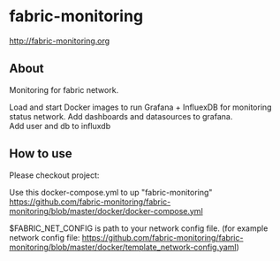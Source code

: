 # fabric-monitoring
http://fabric-monitoring.org

## About
Monitoring for fabric network.

Load and start Docker images to run Grafana + InfluexDB for monitoring status network.
Add dashboards and datasources to grafana.		
Add user and db to influxdb

## How to use

Please checkout project:

Use this docker-compose.yml to up "fabric-monitoring" https://github.com/fabric-monitoring/fabric-monitoring/blob/master/docker/docker-compose.yml

$FABRIC_NET_CONFIG is path to your network config file. (for example network config file: https://github.com/fabric-monitoring/fabric-monitoring/blob/master/docker/template_network-config.yaml)
